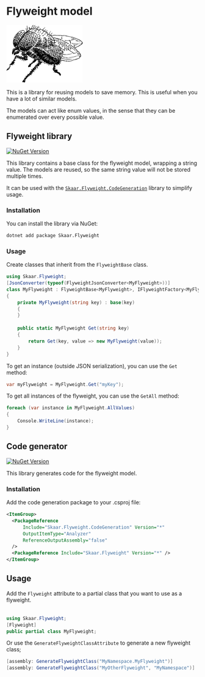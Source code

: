 Flyweight model
===

<img alt="icon" style="width: 200px;" src="./resources/logo.svg" />

This is a library for reusing models to save memory.
This is useful when you have a lot of similar models.

The models can act like enum values, in the sense that
they can be enumerated over every possible value.

## Flyweight library

[![NuGet Version](https://img.shields.io/nuget/v/Skaar.Flyweight.svg)](https://www.nuget.org/packages/Skaar.Flyweight) 

This library contains a base class for the flyweight model, wrapping a string value.
The models are reused, so the same string value will not be stored multiple times.

It can be used with the [`Skaar.Flyweight.CodeGeneration`](#code-generator) library to simplify usage.

### Installation

You can install the library via NuGet:

```bash
dotnet add package Skaar.Flyweight
```

### Usage

Create classes that inherit from the `FlyweightBase` class.

```csharp
using Skaar.Flyweight;
[JsonConverter(typeof(FlyweightJsonConverter<MyFlyweight>))]
class MyFlyweight : FlyweightBase<MyFlyweight>, IFlyweightFactory<MyFlyweight>
{
    private MyFlyweight(string key) : base(key)
    {
    }

    public static MyFlyweight Get(string key)
    {
        return Get(key, value => new MyFlyweight(value));
    }
}
```

To get an instance (outside JSON serialization), you can use the `Get` method:

```csharp
var myFlyweight = MyFlyweight.Get("myKey");
```

To get all instances of the flyweight, you can use the `GetAll` method:

```csharp
foreach (var instance in MyFlyweight.AllValues)
{
    Console.WriteLine(instance);
}
```

## Code generator

[![NuGet Version](https://img.shields.io/nuget/v/Skaar.Flyweight.CodeGeneration.svg)](https://www.nuget.org/packages/Skaar.Flyweight.CodeGeneration) 

This library generates code for the flyweight model.

### Installation

Add the code generation package to your .csproj file:

```xml
<ItemGroup>
  <PackageReference 
      Include="Skaar.Flyweight.CodeGeneration" Version="*"
      OutputItemType="Analyzer"
      ReferenceOutputAssembly="false"
  />
  <PackageReference Include="Skaar.Flyweight" Version="*" />
</ItemGroup>
```

## Usage

Add the `Flyweight` attribute to a partial class that you want to use as a flyweight.

```csharp

using Skaar.Flyweight;
[Flyweight] 
public partial class MyFlyweight;
```

Or use the `GenerateFlyweightClassAttribute` to generate a new flyweight class;

```csharp
[assembly: GenerateFlyweightClass("MyNamespace.MyFlyweight")]
[assembly: GenerateFlyweightClass("MyOtherFlyweight", "MyNamespace")]
```
